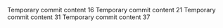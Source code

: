 Temporary commit content 16
Temporary commit content 21
Temporary commit content 31
Temporary commit content 37
